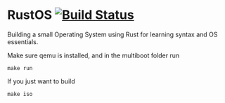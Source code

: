 # RustOS [![Build Status](https://travis-ci.org/davenport-rust/DustOS.svg?branch=master)](https://travis-ci.org/davenport-rust/DustOS)

Building a small Operating System using Rust for learning syntax and OS essentials.

Make sure qemu is installed, and in the multiboot folder run

```shell
make run
```

If you just want to build

```shell
make iso
```
